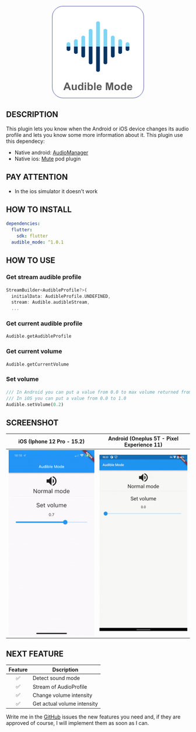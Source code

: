<div align="center">
    <img src="https://raw.githubusercontent.com/andreamainella98/audible_mode/master/images/icon.png">
</div>

## DESCRIPTION
This plugin lets you know when the Android or iOS device changes its audio profile and lets you know some more information about it.
This plugin use this dependecy:
- Native android: [AudioManager]
- Native ios: [Mute] pod plugin

## PAY ATTENTION
- In the ios simulator it doesn't work

## HOW TO INSTALL
```yaml
dependencies:
  flutter:
    sdk: flutter
  audible_mode: ^1.0.1
```
## HOW TO USE

### Get stream audible profile
```dart
StreamBuilder<AudibleProfile?>(
  initialData: AudibleProfile.UNDEFINED,
  stream: Audible.audibleStream,
  ...
```
### Get current audible profile
```dart
Audible.getAudibleProfile
```
### Get current volume
```dart
Audible.getCurrentVolume
```
### Set volume
```dart
/// In Android you can put a value from 0.0 to max volume returned from plugin (use Audible.getMaxVolume)
/// In iOS you can put a value from 0.0 to 1.0
Audible.setVolume(0.2)
```
## SCREENSHOT

| iOS (Iphone 12 Pro - 15.2)                                                                                   | Android (Oneplus 5T - Pixel Experience 11)                                                                       |
|--------------------------------------------------------------------------------------------------------------|------------------------------------------------------------------------------------------------------------------|
| <img src="https://raw.githubusercontent.com/andreamainella98/audible_mode/master/images/ios.gif" width=300/> | <img src="https://raw.githubusercontent.com/andreamainella98/audible_mode/master/images/android.gif" width=300/> |

## NEXT FEATURE

|      Feature       | Dscription                  |
|:------------------:|-----------------------------|
| :white_check_mark: | Detect sound mode           |
| :white_check_mark: | Stream of AudioProfile      |
| :white_check_mark: | Change volume intensity     |
| :white_check_mark: | Get actual volume intensity |


Write me in the [GitHub](https://github.com/andreamainella98/audible_mode/issues) issues the new features you need and, if they are approved of course, I will implement them as soon as I can.


[Mute]: https://cocoapods.org/pods/Mute "Mute"
[AudioManager]: https://developer.android.com/reference/android/media/AudioManager "AudioManager"
